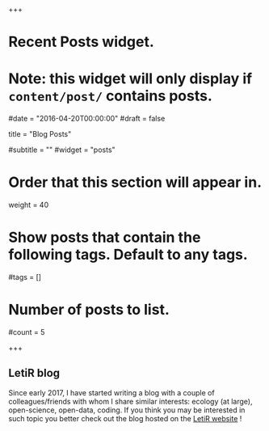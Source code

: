 +++
# Recent Posts widget.
# Note: this widget will only display if `content/post/` contains posts.

#date = "2016-04-20T00:00:00"
#draft = false

title = "Blog Posts"

#subtitle = ""
#widget = "posts"

# Order that this section will appear in.
weight = 40

# Show posts that contain the following tags. Default to any tags.
#tags = []

# Number of posts to list.
#count = 5

+++

## LetiR blog &nbsp;&nbsp;&nbsp;&nbsp; <a href="https://letir.github.io/docs/indexPosts.html"><i style="text-align:right" class='fa fa-external-link fa-1x' aria-hidden='true'></i></a>


Since early 2017, I have started writing a blog with a couple of colleagues/friends
with whom I share similar interests: ecology (at large), open-science, open-data,
coding. If you think you may be interested in such topic you better check out the blog hosted on the [LetiR website](https://letir.github.io/docs/) !
